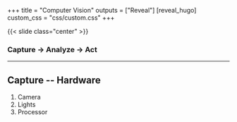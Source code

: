 +++
title = "Computer Vision"
outputs = ["Reveal"]
[reveal_hugo]
custom_css = "css/custom.css"
+++

{{< slide class="center" >}}

### Capture → Analyze → Act

---

## Capture -- Hardware

1. Camera
2. Lights
3. Processor
